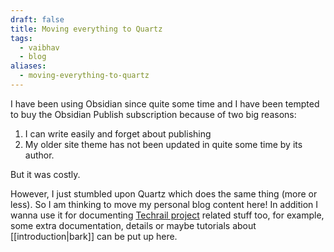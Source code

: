```yaml
---
draft: false
title: Moving everything to Quartz
tags:
  - vaibhav
  - blog
aliases:
  - moving-everything-to-quartz
---
```

I have been using Obsidian since quite some time and I have been tempted to buy the Obsidian Publish subscription because of two big reasons: 

1. I can write easily and forget about publishing
2. My older site theme has not been updated in quite some time by its author. 

But it was costly.

However, I just stumbled upon Quartz which does the same thing (more or less). So I am thinking to move my personal blog content here! In addition I wanna use it for documenting [Techrail project](https://github.com/techrail) related stuff too, for example, some extra documentation, details or maybe tutorials about [[introduction|bark]] can be put up here.
